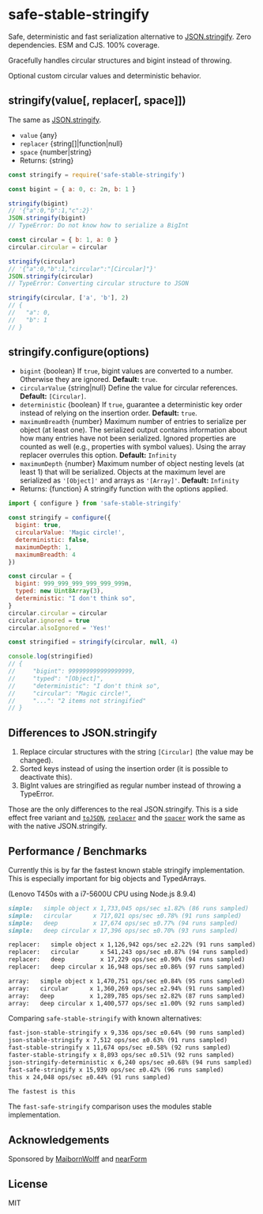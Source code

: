 # safe-stable-stringify

Safe, deterministic and fast serialization alternative to [JSON.stringify][]. Zero dependencies. ESM and CJS. 100% coverage.

Gracefully handles circular structures and bigint instead of throwing.

Optional custom circular values and deterministic behavior.

## stringify(value[, replacer[, space]])

The same as [JSON.stringify][].

* `value` {any}
* `replacer` {string[]|function|null}
* `space` {number|string}
* Returns: {string}

```js
const stringify = require('safe-stable-stringify')

const bigint = { a: 0, c: 2n, b: 1 }

stringify(bigint)
// '{"a":0,"b":1,"c":2}'
JSON.stringify(bigint)
// TypeError: Do not know how to serialize a BigInt

const circular = { b: 1, a: 0 }
circular.circular = circular

stringify(circular)
// '{"a":0,"b":1,"circular":"[Circular]"}'
JSON.stringify(circular)
// TypeError: Converting circular structure to JSON

stringify(circular, ['a', 'b'], 2)
// {
//   "a": 0,
//   "b": 1
// }
```

## stringify.configure(options)

* `bigint` {boolean} If `true`, bigint values are converted to a number. Otherwise
  they are ignored. **Default:** `true`.
* `circularValue` {string|null} Define the value for circular references. **Default:** `[Circular]`.
* `deterministic` {boolean} If `true`, guarantee a deterministic key order
  instead of relying on the insertion order. **Default:** `true`.
* `maximumBreadth` {number} Maximum number of entries to serialize per object
  (at least one). The serialized output contains information about how many
  entries have not been serialized. Ignored properties are counted as well
  (e.g., properties with symbol values). Using the array replacer overrules this
  option. **Default:** `Infinity`
* `maximumDepth` {number} Maximum number of object nesting levels (at least 1)
  that will be serialized. Objects at the maximum level are serialized as
  `'[Object]'` and arrays as `'[Array]'`. **Default:** `Infinity`
* Returns: {function} A stringify function with the options applied.

```js
import { configure } from 'safe-stable-stringify'

const stringify = configure({
  bigint: true,
  circularValue: 'Magic circle!',
  deterministic: false,
  maximumDepth: 1,
  maximumBreadth: 4
})

const circular = {
  bigint: 999_999_999_999_999_999n,
  typed: new Uint8Array(3),
  deterministic: "I don't think so",
}
circular.circular = circular
circular.ignored = true
circular.alsoIgnored = 'Yes!'

const stringified = stringify(circular, null, 4)

console.log(stringified)
// {
//     "bigint": 999999999999999999,
//     "typed": "[Object]",
//     "deterministic": "I don't think so",
//     "circular": "Magic circle!",
//     "...": "2 items not stringified"
// }
```

## Differences to JSON.stringify

1. Replace circular structures with the string `[Circular]` (the value may be changed).
1. Sorted keys instead of using the insertion order (it is possible to deactivate this).
1. BigInt values are stringified as regular number instead of throwing a TypeError.

Those are the only differences to the real JSON.stringify. This is a side effect
free variant and [`toJSON`][], [`replacer`][] and the [`spacer`][] work the same
as with the native JSON.stringify.

## Performance / Benchmarks

Currently this is by far the fastest known stable stringify implementation.
This is especially important for big objects and TypedArrays.

(Lenovo T450s with a i7-5600U CPU using Node.js 8.9.4)

```md
simple:   simple object x 1,733,045 ops/sec ±1.82% (86 runs sampled)
simple:   circular      x 717,021 ops/sec ±0.78% (91 runs sampled)
simple:   deep          x 17,674 ops/sec ±0.77% (94 runs sampled)
simple:   deep circular x 17,396 ops/sec ±0.70% (93 runs sampled)

replacer:   simple object x 1,126,942 ops/sec ±2.22% (91 runs sampled)
replacer:   circular      x 541,243 ops/sec ±0.87% (94 runs sampled)
replacer:   deep          x 17,229 ops/sec ±0.90% (94 runs sampled)
replacer:   deep circular x 16,948 ops/sec ±0.86% (97 runs sampled)

array:   simple object x 1,470,751 ops/sec ±0.84% (95 runs sampled)
array:   circular      x 1,360,269 ops/sec ±2.94% (91 runs sampled)
array:   deep          x 1,289,785 ops/sec ±2.82% (87 runs sampled)
array:   deep circular x 1,400,577 ops/sec ±1.00% (92 runs sampled)
```

Comparing `safe-stable-stringify` with known alternatives:

```md
fast-json-stable-stringify x 9,336 ops/sec ±0.64% (90 runs sampled)
json-stable-stringify x 7,512 ops/sec ±0.63% (91 runs sampled)
fast-stable-stringify x 11,674 ops/sec ±0.58% (92 runs sampled)
faster-stable-stringify x 8,893 ops/sec ±0.51% (92 runs sampled)
json-stringify-deterministic x 6,240 ops/sec ±0.68% (94 runs sampled)
fast-safe-stringify x 15,939 ops/sec ±0.42% (96 runs sampled)
this x 24,048 ops/sec ±0.44% (91 runs sampled)

The fastest is this
```

The `fast-safe-stringify` comparison uses the modules stable implementation.

## Acknowledgements

Sponsored by [MaibornWolff](https://www.maibornwolff.de/) and [nearForm](http://nearform.com)

## License

MIT

[`replacer`]: https://developer.mozilla.org/en-US/docs/Web/JavaScript/Reference/Global_Objects/JSON/stringify#The%20replacer%20parameter
[`spacer`]: https://developer.mozilla.org/en-US/docs/Web/JavaScript/Reference/Global_Objects/JSON/stringify#The%20space%20argument
[`toJSON`]: https://developer.mozilla.org/en-US/docs/Web/JavaScript/Reference/Global_Objects/JSON/stringify#toJSON()_behavior
[JSON.stringify]: https://developer.mozilla.org/en-US/docs/Web/JavaScript/Reference/Global_Objects/JSON/stringify
